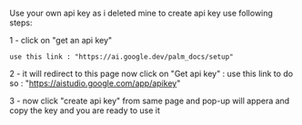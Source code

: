 Use your own api key as i deleted mine to create api key use following steps:

1 - click on "get an api key"

    use this link : "https://ai.google.dev/palm_docs/setup"

2 - it will redirect to this page now click on "Get api key" :
    use this link to do so : "https://aistudio.google.com/app/apikey"

3 - now click "create api key" from same page 
    and pop-up will appera and copy the key and you are ready to use it
